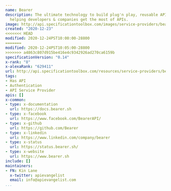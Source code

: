 ```yaml
---
name: Bearer
description: The ultimate technology to build plug'n play, reusable API Integrations,
  helping developers & companies get the most of APIs.
image: http://api.specificationtoolbox.com/images/service-providers/bearer.jpg
created: "2020-12-23"
<<<<<<< HEAD
modified: 2020-12-24PST10:00:00-28800
=======
modified: 2020-12-24PST10:05:00-28800
>>>>>>> a4863c807d915be416e4c9342926ad270ca6159b
specificationVersion: "0.14"
x-rank: "8"
x-alexaRank: "629411"
url: http://api.specificationtoolbox.com/resources/service-providers/bearer/
tags:
- Has API
- Authentication
- API Service Provider
apis: []
x-common:
- type: x-documentation
  url: https://docs.bearer.sh
- type: x-facebook
  url: https://www.facebook.com/BearerAPI/
- type: x-github
  url: https://github.com/Bearer
- type: x-linkedin
  url: https://www.linkedin.com/company/bearer
- type: x-status
  url: https://status.bearer.sh/
- type: x-website
  url: https://www.bearer.sh
include: []
maintainers:
- FN: Kin Lane
  x-twitter: apievangelist
  email: info@apievangelist.com
...
```

